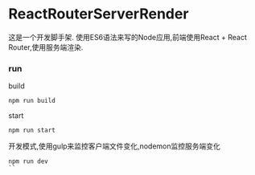 # ReactRouterServerRender
这是一个开发脚手架.
使用ES6语法来写的Node应用,前端使用React + React Router,使用服务端渲染.

### run
build
```
npm run build
```

 start
```
npm run start
```

 开发模式,使用gulp来监控客户端文件变化,nodemon监控服务端变化
```
npm run dev
``
